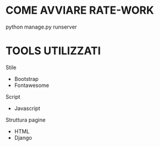 # COME AVVIARE RATE-WORK
python manage.py runserver


# TOOLS UTILIZZATI
Stile
- Bootstrap
- Fontawesome

Script
- Javascript

Struttura pagine
- HTML
- Django